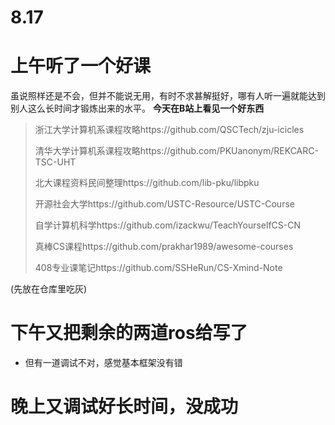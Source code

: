 # 8.17
# 上午听了一个好课
虽说照样还是不会，但并不能说无用，有时不求甚解挺好，哪有人听一遍就能达到别人这么长时间才锻炼出来的水平。
**今天在B站上看见一个好东西**

>浙江大学计算机系课程攻略https://github.com/QSCTech/zju-icicles
>
>清华大学计算机系课程攻略https://github.com/PKUanonym/REKCARC-​TS​C-UHT
>
>北大课程资料民间整理https://github.com/lib-pku/libpku
>
>开源社会大学https://github.com/USTC-Resource/USTC-Course
>
>自学计算机科学https://github.com/izackwu/TeachYourselfCS-CN
>
>真棒CS课程https://github.com/prakhar1989/awesome-courses
>
>408专业课笔记https://github.com/SSHeRun/CS-​Xmin​d-Note​

(先放在仓库里吃灰)

# 下午又把剩余的两道ros给写了
- 但有一道调试不对，感觉基本框架没有错

# 晚上又调试好长时间，没成功

